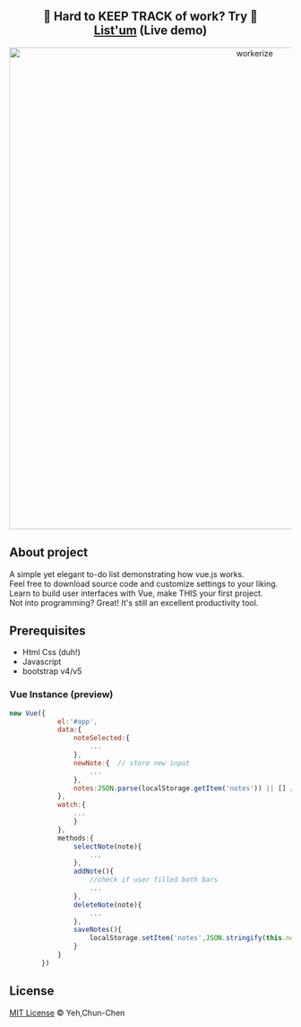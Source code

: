 <h2 align="center">
  📆 Hard to KEEP TRACK of work? Try 📎 <a href="https://0x66you.github.io/Listum-vue.js/index.html">List'um</a>&nbsp;(Live demo)
</h2>

<p align="center"><img src="https://i.postimg.cc/P5rDV4kg/LIST-UM-4.png" width="860" alt="workerize"></p>

## About project
A simple yet elegant to-do list demonstrating how vue.js works.<br/>
Feel free to download source code and customize settings to your liking.<br/>
Learn to build user interfaces with Vue, make THIS your first project.<br/>
Not into programming? Great! It's still an excellent productivity tool.

## Prerequisites
* Html Css (duh!)
* Javascript
* bootstrap v4/v5

### Vue Instance (preview)
```js
new Vue({
            el:'#app',
            data:{
                noteSelected:{
                    ...
                },
                newNote:{  // store new input
                    ...
                },
                notes:JSON.parse(localStorage.getItem('notes')) || [] //store catelogue content
            },
            watch:{
                ...
                }
            },
            methods:{
                selectNote(note){
                    ...
                },
                addNote(){
                    //check if user filled both bars
                    ...
                },
                deleteNote(note){
                    ...
                },
                saveNotes(){
                    localStorage.setItem('notes',JSON.stringify(this.notes))
                }
            }
        })
```

## License

[MIT License](https://oss.ninja/mit/0x66you) © Yeh,Chun-Chen
